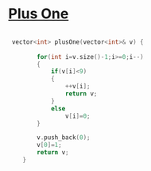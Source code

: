 <h1><a href="https://leetcode.com/problems/plus-one/">Plus One</h1>

```cpp

 vector<int> plusOne(vector<int>& v) {
        
        for(int i=v.size()-1;i>=0;i--)
        {
            if(v[i]<9)
            {
                ++v[i];
                return v;
            }
            else
                v[i]=0;
        }

        v.push_back(0);
        v[0]=1;
        return v;
    }
```
